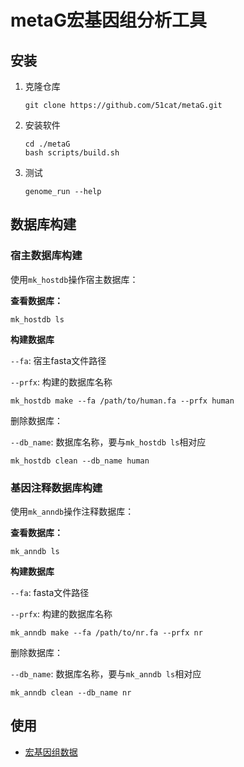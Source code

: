 # metaG宏基因组分析工具

## 安装

1. 克隆仓库

   ```shell
   git clone https://github.com/51cat/metaG.git
   ```

2. 安装软件

   ```shell
   cd ./metaG
   bash scripts/build.sh
   ```

3. 测试

   ```shell
   genome_run --help 
   ```

## 数据库构建

### 宿主数据库构建

使用`mk_hostdb`操作宿主数据库：

**查看数据库：**

```shell
mk_hostdb ls
```

**构建数据库**

`--fa`: 宿主fasta文件路径

`--prfx`: 构建的数据库名称

```shell
mk_hostdb make --fa /path/to/human.fa --prfx human 
```

删除数据库：

`--db_name`: 数据库名称，要与`mk_hostdb ls`相对应

```
mk_hostdb clean --db_name human
```

### 基因注释数据库构建

使用`mk_anndb`操作注释数据库：

**查看数据库：**

```shell
mk_anndb ls
```

**构建数据库**

`--fa`:  fasta文件路径

`--prfx`: 构建的数据库名称

```shell
mk_anndb make --fa /path/to/nr.fa --prfx nr 
```

删除数据库：

`--db_name`: 数据库名称，要与`mk_anndb ls`相对应

```
mk_anndb clean --db_name nr
```

## 使用

- [宏基因组数据](./doc/genome.md)
